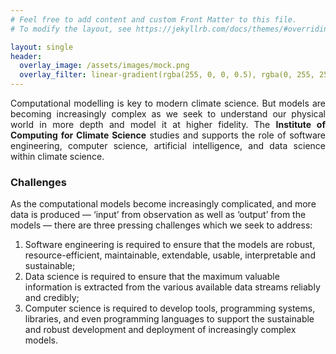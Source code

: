 ```yaml
---
# Feel free to add content and custom Front Matter to this file.
# To modify the layout, see https://jekyllrb.com/docs/themes/#overriding-theme-defaults

layout: single
header:
  overlay_image: /assets/images/mock.png
  overlay_filter: linear-gradient(rgba(255, 0, 0, 0.5), rgba(0, 255, 255, 0.5))
---
```

<style>
.page__title {
  margin-left: 1.25em;
  margin-top: 0.25em;
  margin-bottom: 1em;
}
</style>

<p style='text-align:justify'>
Computational modelling is key to modern climate science. But models are becoming
increasingly complex as we seek to understand our physical world in more depth
and model it at higher fidelity. The <strong>Institute of Computing
for Climate Science</strong> studies and supports the role of software engineering, computer science, artificial
intelligence, and data science within climate science.
</p>

<p style='text-align:justify'>
<h3>Challenges</h3>
As the computational models become increasingly complicated, and more data is produced — ‘input’ from observation as well as ‘output’ from the models — there are three pressing challenges which we seek to address:
<ol>
<li>Software engineering is required to ensure that the models are robust, resource-efficient, maintainable, extendable, usable, interpretable and sustainable;
</li>
<li>Data science is required to ensure that the maximum valuable information is extracted from the various available data streams reliably and credibly;
</li>
<li>Computer science is required to develop tools, programming systems, libraries, and even programming languages to support the sustainable and robust development and deployment of increasingly complex models.
</li>
</ol>
</p>

